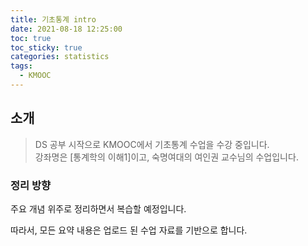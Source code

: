 ```yaml
---
title: 기초통계 intro
date: 2021-08-18 12:25:00
toc: true
toc_sticky: true
categories: statistics
tags:
  - KMOOC
---
```



## 소개

> DS 공부 시작으로 KMOOC에서 기초통계 수업을 수강 중입니다.   
강좌명은 [통계학의 이해1]이고, 숙명여대의 여인권 교수님의 수업입니다.

### 정리 방향

주요 개념 위주로 정리하면서 복습할 예정입니다.  

따라서, 모든 요약 내용은 업로드 된 수업 자료를 기반으로 합니다.
